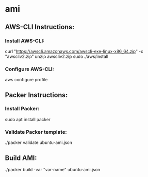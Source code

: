 # ami

## AWS-CLI Instructions:

### Install AWS-CLI:
curl "https://awscli.amazonaws.com/awscli-exe-linux-x86_64.zip" -o "awscliv2.zip"
unzip awscliv2.zip
sudo ./aws/install

### Configure AWS-CLI:
aws configure profile <profile-name>


## Packer Instructions:

### Install Packer:
sudo apt install packer

### Validate Packer template:
./packer validate ubuntu-ami.json 


## Build AMI:
./packer build -var "var-name" ubuntu-ami.json
